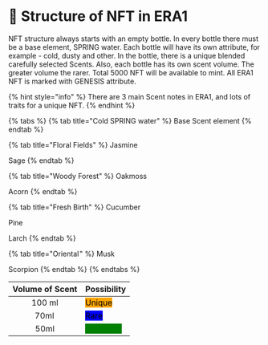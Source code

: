 # 🐯 Structure of NFT in ERA1

NFT structure always starts with an empty bottle. In every bottle there must be a base element, SPRING water. Each bottle will have its own attribute, for example - cold, dusty and other. In the bottle, there is a unique blended carefully selected Scents. Also, each bottle has its own scent volume. The greater volume the rarer. Total 5000 NFT will be available to mint. All ERA1 NFT is marked with GENESIS attribute.

{% hint style="info" %}
There are 3 main Scent notes in ERA1, and lots of traits for a unique NFT.
{% endhint %}

{% tabs %}
{% tab title="Cold SPRING water" %}
Base Scent element
{% endtab %}

{% tab title="Floral Fields" %}
Jasmine

Sage
{% endtab %}

{% tab title="Woody Forest" %}
Oakmoss

Acorn
{% endtab %}

{% tab title="Fresh Birth" %}
Cucumber

Pine

Larch
{% endtab %}

{% tab title="Oriental " %}
Musk

Scorpion
{% endtab %}
{% endtabs %}

| Volume of Scent | Possibility                                                     |
| :-------------: | --------------------------------------------------------------- |
|      100 ml     | <mark style="background-color:orange;">Unique</mark>            |
|      70ml       | <mark style="background-color:blue;">Rare</mark>                |
|       50ml      | <mark style="color:green;background-color:green;">Commom</mark> |
